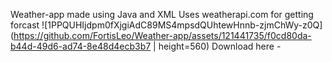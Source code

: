 Weather-app made using Java and XML
Uses weatherapi.com for getting forcast
![1PPQUHIjdpm0fXjgiAdC89MS4mpsdQUhtewHnnb-zjmChWy-z0Q](https://github.com/FortisLeo/Weather-app/assets/121441735/f0cd80da-b44d-49d6-ad74-8e48d4ecb3b7 | height=560)
Download here - 
